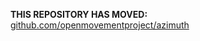 **THIS REPOSITORY HAS MOVED:** [github.com/openmovementproject/azimuth](https://github.com/openmovementproject/azimuth)
